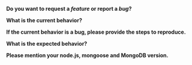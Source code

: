 <!-- *Before creating an issue please make sure you are using the latest version of mongoose -->

**Do you want to request a *feature* or report a *bug*?**

**What is the current behavior?**

**If the current behavior is a bug, please provide the steps to reproduce.**
<!-- If you can, provide a stadalone script / gist to reproduce your issue -->

**What is the expected behavior?**

**Please mention your node.js, mongoose and MongoDB version.**
